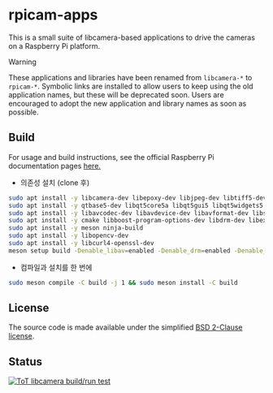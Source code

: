 # rpicam-apps
This is a small suite of libcamera-based applications to drive the cameras on a Raspberry Pi platform.

>[!WARNING]
>These applications and libraries have been renamed from `libcamera-*` to `rpicam-*`. Symbolic links are installed to allow users to keep using the old application names, but these will be deprecated soon. Users are encouraged to adopt the new application and library names as soon as possible.

Build
-----
For usage and build instructions, see the official Raspberry Pi documentation pages [here.](https://www.raspberrypi.com/documentation/computers/camera_software.html#building-libcamera-and-rpicam-apps)        

- 의존성 설치 (clone 후)
```bash
sudo apt install -y libcamera-dev libepoxy-dev libjpeg-dev libtiff5-dev libpng-dev
sudo apt install -y qtbase5-dev libqt5core5a libqt5gui5 libqt5widgets5
sudo apt install -y libavcodec-dev libavdevice-dev libavformat-dev libswresample-dev
sudo apt install -y cmake libboost-program-options-dev libdrm-dev libexif-dev
sudo apt install -y meson ninja-build
sudo apt install -y libopencv-dev
sudo apt install -y libcurl4-openssl-dev
meson setup build -Denable_libav=enabled -Denable_drm=enabled -Denable_egl=enabled -Denable_qt=enabled -Denable_opencv=enabled -Denable_tflite=disabled -Denable_hailo=disabled -Denable_imx500=false
```

- 컴파일과 설치를 한 번에
```bash
sudo meson compile -C build -j 1 && sudo meson install -C build
```


License
-------

The source code is made available under the simplified [BSD 2-Clause license](https://spdx.org/licenses/BSD-2-Clause.html).

Status
------

[![ToT libcamera build/run test](https://github.com/raspberrypi/rpicam-apps/actions/workflows/rpicam-test.yml/badge.svg)](https://github.com/raspberrypi/rpicam-apps/actions/workflows/rpicam-test.yml)
